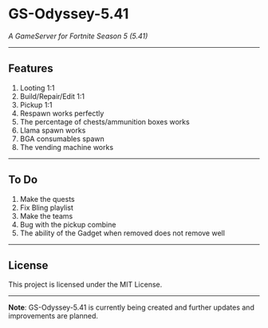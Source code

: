 # **GS-Odyssey-5.41**
*A GameServer for Fortnite Season 5 (5.41)*

---

## **Features**

1. Looting 1:1
2. Build/Repair/Edit 1:1
3. Pickup 1:1
4. Respawn works perfectly
5. The percentage of chests/ammunition boxes works
6. Llama spawn works
7. BGA consumables spawn
8. The vending machine works

---

## **To Do**

1. Make the quests
2. Fix Bling playlist
3. Make the teams
4. Bug with the pickup combine
5. The ability of the Gadget when removed does not remove well

---

## **License**

This project is licensed under the MIT License.

---

**Note**: GS-Odyssey-5.41 is currently being created and further updates and improvements are planned.
